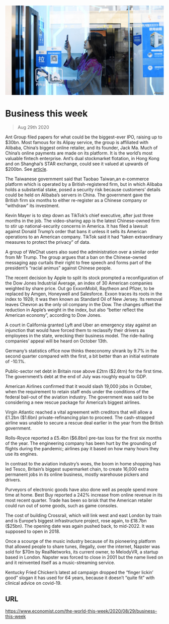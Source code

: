 ![](./images/20200829_WWP001_0.jpg)

# Business this week

> Aug 29th 2020

Ant Group filed papers for what could be the biggest-ever IPO, raising up to $30bn. Most famous for its Alipay service, the group is affiliated with Alibaba, China’s biggest online retailer, and its founder, Jack Ma. Much of China’s online payments are made on its platform. It is the world’s most valuable fintech enterprise. Ant’s dual stockmarket flotation, in Hong Kong and on Shanghai’s STAR exchange, could see it valued at upwards of $200bn. See [article](https://www.economist.com//finance-and-economics/2020/08/27/ant-group-ipo-filing-shows-its-might). 

The Taiwanese government said that Taobao Taiwan,an e-commerce platform which is operated by a British-registered firm, but in which Alibaba holds a substantial stake, posed a security risk because customers’ details could be held on Alibaba’s servers in China. The government gave the British firm six months to either re-register as a Chinese company or “withdraw” its investment.

Kevin Mayer is to step down as TikTok’s chief executive, after just three months in the job. The video-sharing app is the latest Chinese-owned firm to stir up national-security concerns in America. It has filed a lawsuit against Donald Trump’s order that bans it unless it sells its American operations to an American company. TikTok said it had “taken extraordinary measures to protect the privacy” of data.

A group of WeChat users also sued the administration over a similar order from Mr Trump. The group argues that a ban on the Chinese-owned messaging app curtails their right to free speech and forms part of the president’s “racial animus” against Chinese people.

The recent decision by Apple to split its stock prompted a reconfiguration of the Dow Jones Industrial Average, an index of 30 American companies weighted by share price. Out go ExxonMobil, Raytheon and Pfizer, to be replaced by Amgen, Honeywell and Salesforce. Exxon traces its roots in the index to 1928; it was then known as Standard Oil of New Jersey. Its removal leaves Chevron as the only oil company in the Dow. The changes offset the reduction in Apple’s weight in the index, but also “better reflect the American economy”, according to Dow Jones. 

A court in California granted Lyft and Uber an emergency stay against an injunction that would have forced them to reclassify their drivers as employees in the state, wrecking their business model. The ride-hailing companies’ appeal will be heard on October 13th.

Germany’s statistics office now thinks theeconomy shrank by 9.7% in the second quarter compared with the first, a bit better than an initial estimate of -10.1%.

Public-sector net debt in Britain rose above £2trn ($2.6trn) for the first time. The government’s debt at the end of July was roughly equal to GDP.

American Airlines confirmed that it would slash 19,000 jobs in October, when the requirement to retain staff ends under the conditions of the federal bail-out of the aviation industry. The government was said to be considering a new rescue package for America’s biggest airlines.

Virgin Atlantic reached a vital agreement with creditors that will allow a £1.2bn ($1.6bn) private-refinancing plan to proceed. The cash-strapped airline was unable to secure a rescue deal earlier in the year from the British government.

Rolls-Royce reported a £5.4bn ($6.8bn) pre-tax loss for the first six months of the year. The engineering company has been hurt by the grounding of flights during the pandemic; airlines pay it based on how many hours they use its engines.

In contrast to the aviation industry’s woes, the boom in home shopping has led Tesco, Britain’s biggest supermarket chain, to create 16,000 extra permanent jobs in its online business, mostly warehouse pickers and drivers.

Purveyors of electronic goods have also done well as people spend more time at home. Best Buy reported a 242% increase from online revenue in its most recent quarter. Trade has been so brisk that the American retailer could run out of some goods, such as game consoles.

The cost of building Crossrail, which will link west and east London by train and is Europe’s biggest infrastructure project, rose again, to £18.7bn ($25bn). The opening date was again pushed back, to mid-2022. It was supposed to open in 2018.

Once a scourge of the music industry because of its pioneering platform that allowed people to share tunes, illegally, over the internet, Napster was sold for $70m by RealNetworks, its current owner, to MelodyVR, a startup based in London. Napster was forced to close in 2001 but the name lived on and it reinvented itself as a music-streaming service.

Kentucky Fried Chicken’s latest ad campaign dropped the “finger lickin’ good” slogan it has used for 64 years, because it doesn’t “quite fit” with clinical advice on covid-19.

## URL

https://www.economist.com/the-world-this-week/2020/08/29/business-this-week
